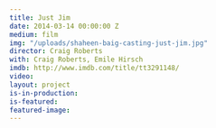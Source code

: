 ```yaml
---
title: Just Jim
date: 2014-03-14 00:00:00 Z
medium: film
img: "/uploads/shaheen-baig-casting-just-jim.jpg"
director: Craig Roberts
with: Craig Roberts, Emile Hirsch
imdb: http://www.imdb.com/title/tt3291148/
video: 
layout: project
is-in-production:
is-featured:
featured-image: 
---
```


